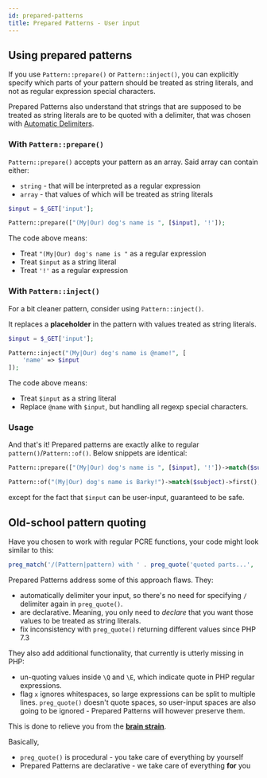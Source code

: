 ```yaml
---
id: prepared-patterns
title: Prepared Patterns - User input
---
```


## Using prepared patterns

If you use `Pattern::prepare()` or `Pattern::inject()`, you can explicitly specify which parts of your pattern should be
treated as string literals, and not as regular expression special characters.

Prepared Patterns also understand that strings that are supposed to be treated as string literals are to be quoted with a
delimiter, that was chosen with [Automatic Delimiters](delimiters.mdx).

### With `Pattern::prepare()`

`Pattern::prepare()` accepts your pattern as an array. Said array can contain either:

- `string` - that will be interpreted as a regular expression
- `array` - that values of which will be treated as string literals

```php
$input = $_GET['input'];

Pattern::prepare(["(My|Our) dog's name is ", [$input], '!']);
```

The code above means:

- Treat `"(My|Our) dog's name is "` as a regular expression
- Treat `$input` as a string literal
- Treat `'!'` as a regular expression

### With `Pattern::inject()`

For a bit cleaner pattern, consider using `Pattern::inject()`.

It replaces a **placeholder** in the pattern with values treated as string literals.

```php
$input = $_GET['input'];

Pattern::inject("(My|Our) dog's name is @name!", [
    'name' => $input
]);
```

The code above means:

- Treat `$input` as a string literal
- Replace `@name` with `$input`, but handling all regexp special characters.

### Usage

And that's it! Prepared patterns are exactly alike to regular `pattern()`/`Pattern::of()`. Below snippets are identical:

```php
Pattern::prepare(["(My|Our) dog's name is ", [$input], '!'])->match($subject)->first();
```

```php
Pattern::of("(My|Our) dog's name is Barky!")->match($subject)->first();
```

except for the fact that `$input` can be user-input, guaranteed to be safe.

## Old-school pattern quoting

Have you chosen to work with regular PCRE functions, your code might look similar to this:

```php
preg_match('/(Pattern|pattern) with ' . preg_quote('quoted parts...', '/') . ' is ugly/');
```

Prepared Patterns address some of this approach flaws. They:

- automatically delimiter your input, so there's no need for specifying `/` delimiter again in `preg_quote()`.
- are declarative. Meaning, you only need to _declare_ that you want those values to be treated as string literals.
- fix inconsistency with `preg_quote()` returning different values since PHP 7.3

They also add additional functionality, that currently is utterly missing in PHP:

- un-quoting values inside `\Q` and `\E`, which indicate quote in PHP regular expressions.
- flag `x` ignores whitespaces, so large expressions can be split to multiple lines. `preg_quote()` doesn't quote spaces,
  so user-input spaces are also going to be ignored - Prepared Patterns will however preserve them.

This is done to relieve you from the [**brain strain**](overview.md#brain-strain).

Basically,

- `preg_quote()` is procedural - you take care of everything by yourself
- Prepared Patterns are declarative - we take care of everything **for** you
